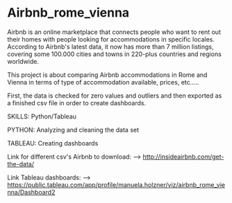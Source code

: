 # Airbnb_rome_vienna

Airbnb is an online marketplace that connects people who want to rent out their homes 
with people looking for accommodations in specific locales.
According to Airbnb's latest data, it now has more than 7 million listings, covering some 
100.000 cities and towns in 220-plus countries and regions worldwide.

This project is about comparing Airbnb accommodations in Rome and Vienna
in terms of type of accommodation available, prices, etc.....

First, the data is checked for zero values ​​and outliers and then exported as 
a finished csv file in order to create dashboards.

SKILLS: Python/Tableau

PYTHON: Analyzing and cleaning the data set

TABLEAU: Creating dashboards

Link for different csv's Airbnb to download: --> http://insideairbnb.com/get-the-data/

Link Tableau dashboards: --> https://public.tableau.com/app/profile/manuela.holzner/viz/airbnb_rome_vienna/Dashboard2
